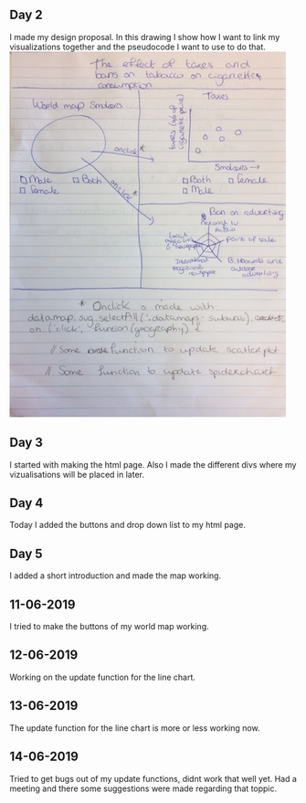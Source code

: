 ## Day 2
I made my design proposal.
In this drawing I show how I want to link my visualizations together and the
pseudocode I want to use to do that.
![](IMG_5534.png)

## Day 3
I started with making the html page. Also I made the different divs where my
vizualisations will be placed in later.

## Day 4
Today I added the buttons and drop down list to my html page.

## Day 5
I added a short introduction and made the map working.

## 11-06-2019
I tried to make the buttons of my world map working.

## 12-06-2019
Working on the update function for the line chart.

## 13-06-2019
The update function for the line chart is more or less working now.

## 14-06-2019
Tried to get bugs out of my update functions, didnt work that well yet.
Had a meeting and there some suggestions were made regarding that toppic.
